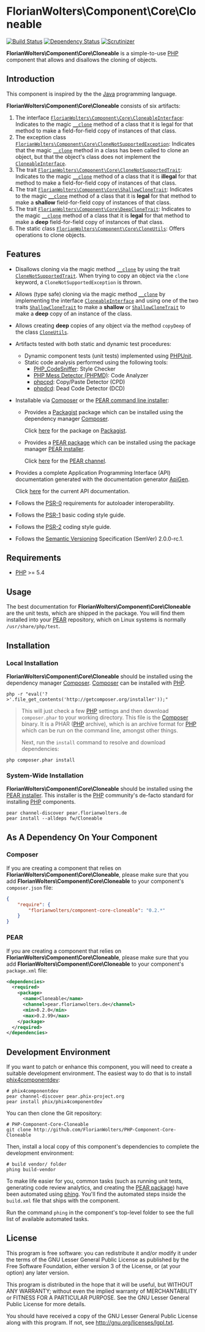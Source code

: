 # FlorianWolters\Component\Core\Cloneable

[![Build Status](https://secure.travis-ci.org/FlorianWolters/PHP-Component-Core-Cloneable.png?branch=master)](http://travis-ci.org/FlorianWolters/PHP-Component-Core-Cloneable)
[![Dependency Status](https://www.versioneye.com/user/projects/51c330f0007fcd000200042c/badge.png)](https://www.versioneye.com/user/projects/51c330f0007fcd000200042c)
[![Scrutinizer](https://scrutinizer-ci.com/images/brand-navbar.png)](https://scrutinizer-ci.com/g/FlorianWolters/PHP-Component-Core-Cloneable/inspections)

**FlorianWolters\Component\Core\Cloneable** is a simple-to-use [PHP][17] component that allows and disallows the cloning of objects.

## Introduction

This component is inspired by the the [Java][24] programming language.

**FlorianWolters\Component\Core\Cloneable** consists of six artifacts:

1. The interface [`FlorianWolters\Component\Core\CloneableInterface`][25]: Indicates to the magic [`__clone`][23] method of a class that it is legal for that method to make a field-for-field copy of instances of that class.
2. The exception class [`FlorianWolters\Component\Core\CloneNotSupportedException`][26]: Indicates that the magic [`__clone`][23] method in a class has been called to clone an object, but that the object's class does not implement the [`CloneableInterface`][25].
3. The trait [`FlorianWolters\Component\Core\CloneNotSupportedTrait`][27]: Indicates to the magic [`__clone`][23] method of a class that it is **illegal** for that method to make a field-for-field copy of instances of that class.
3. The trait [`FlorianWolters\Component\Core\ShallowCloneTrait`][28]: Indicates to the magic [`__clone`][23] method of a class that it is **legal** for that method to make a **shallow** field-for-field copy of instances of that class.
3. The trait [`FlorianWolters\Component\Core\DeepCloneTrait`][29]: Indicates to the magic [`__clone`][23] method of a class that it is **legal** for that method to make a **deep** field-for-field copy of instances of that class.
6. The static class [`FlorianWolters\Component\Core\CloneUtils`][30]: Offers operations to clone objects.

## Features

* Disallows cloning via the magic method [`__clone`][23] by using the trait [`CloneNotSupportedTrait`][27]. When trying to copy an object via the `clone` keyword, a `CloneNotSupportedException` is thrown.
* Allows (type safe) cloning via the magic method [`__clone`][23] by implementing the interface [`CloneableInterface`][25] and using one of the two traits [`ShallowCloneTrait`][28] to make a **shallow** or [`ShallowCloneTrait`][29] to make a **deep** copy of an instance of the class.
* Allows creating **deep** copies of any object via the method `copyDeep` of the class [`CloneUtils`][30].
* Artifacts tested with both static and dynamic test procedures:
    * Dynamic component tests (unit tests) implemented using [PHPUnit][19].
    * Static code analysis performed using the following tools:
        * [PHP_CodeSniffer][14]: Style Checker
        * [PHP Mess Detector (PHPMD)][18]: Code Analyzer
        * [phpcpd][4]: Copy/Paste Detector (CPD)
        * [phpdcd][5]: Dead Code Detector (DCD)
* Installable via [Composer][3] or the [PEAR command line installer][11]:
    * Provides a [Packagist][22] package which can be installed using the dependency manager [Composer][3].

      Click [here][21] for the package on [Packagist][22].
    * Provides a [PEAR package][13] which can be installed using the package manager [PEAR installer][11].

      Click [here][9] for the [PEAR channel][12].
* Provides a complete Application Programming Interface (API) documentation generated with the documentation generator [ApiGen][2].

  Click [here][1] for the current API documentation.
* Follows the [PSR-0][6] requirements for autoloader interoperability.
* Follows the [PSR-1][7] basic coding style guide.
* Follows the [PSR-2][8] coding style guide.
* Follows the [Semantic Versioning][20] Specification (SemVer) 2.0.0-rc.1.

## Requirements

* [PHP][17] >= 5.4

## Usage

The best documentation for **FlorianWolters\Component\Core\Cloneable** are the unit tests, which are shipped in the package. You will find them installed into your [PEAR][10] repository, which on Linux systems is normally `/usr/share/php/test`.

## Installation

### Local Installation

**FlorianWolters\Component\Core\Cloneable** should be installed using the dependency manager [Composer][3]. [Composer][3] can be installed with [PHP][6].

    php -r "eval('?>'.file_get_contents('http://getcomposer.org/installer'));"

> This will just check a few [PHP][17] settings and then download `composer.phar` to your working directory. This file is the [Composer][3] binary. It is a PHAR ([PHP][17] archive), which is an archive format for [PHP][17] which can be run on the command line, amongst other things.
>
> Next, run the `install` command to resolve and download dependencies:

    php composer.phar install

### System-Wide Installation

**FlorianWolters\Component\Core\Cloneable** should be installed using the [PEAR installer][11]. This installer is the [PHP][17] community's de-facto standard for installing [PHP][17] components.

    pear channel-discover pear.florianwolters.de
    pear install --alldeps fw/Cloneable

## As A Dependency On Your Component

### Composer

If you are creating a component that relies on **FlorianWolters\Component\Core\Cloneable**, please make sure that you add **FlorianWolters\Component\Core\Cloneable** to your component's `composer.json` file:

```json
{
    "require": {
        "florianwolters/component-core-cloneable": "0.2.*"
    }
}
```

### PEAR

If you are creating a component that relies on **FlorianWolters\Component\Core\Cloneable**, please make sure that you add **FlorianWolters\Component\Core\Cloneable** to your component's `package.xml` file:

```xml
<dependencies>
  <required>
    <package>
      <name>Cloneable</name>
      <channel>pear.florianwolters.de</channel>
      <min>0.2.0</min>
      <max>0.2.99</max>
    </package>
  </required>
</dependencies>
```

## Development Environment

If you want to patch or enhance this component, you will need to create a suitable development environment. The easiest way to do that is to install [phix4componentdev][16]:

    # phix4componentdev
    pear channel-discover pear.phix-project.org
    pear install phix/phix4componentdev

You can then clone the Git repository:

    # PHP-Component-Core-Cloneable
    git clone http://github.com/FlorianWolters/PHP-Component-Core-Cloneable

Then, install a local copy of this component's dependencies to complete the development environment:

    # build vendor/ folder
    phing build-vendor

To make life easier for you, common tasks (such as running unit tests, generating code review analytics, and creating the [PEAR package][13]) have been automated using [phing][15]. You'll find the automated steps inside the `build.xml` file that ships with the component.

Run the command `phing` in the component's top-level folder to see the full list of available automated tasks.

## License

This program is free software: you can redistribute it and/or modify it under the terms of the GNU Lesser General Public License as published by the Free Software Foundation, either version 3 of the License, or (at your option) any later version.

This program is distributed in the hope that it will be useful, but WITHOUT ANY WARRANTY; without even the implied warranty of MERCHANTABILITY or FITNESS FOR A PARTICULAR PURPOSE.  See the GNU Lesser General Public License for more details.

You should have received a copy of the GNU Lesser General Public License along with this program. If not, see <http://gnu.org/licenses/lgpl.txt>.

[1]: http://blog.florianwolters.de/PHP-Component-Core-Cloneable
     "FlorianWolters\Component\Core\Cloneable | Application Programming Interface (API) documentation"
[2]: http://apigen.org
     "ApiGen | API documentation generator for PHP 5.3.+"
[3]: http://getcomposer.org
     "Composer"
[4]: https://github.com/sebastianbergmann/phpcpd
     "sebastianbergmann/phpcpd · GitHub"
[5]: https://github.com/sebastianbergmann/phpdcd
     "sebastianbergmann/phpdcd · GitHub"
[6]: https://github.com/php-fig/fig-standards/blob/master/accepted/PSR-0.md
     "PSR-0 requirements for autoloader interoperability"
[7]: https://github.com/php-fig/fig-standards/blob/master/accepted/PSR-1-basic-coding-standard.md
     "PSR-1 basic coding style guide"
[8]: https://github.com/php-fig/fig-standards/blob/master/accepted/PSR-2-coding-style-guide.md
     "PSR-2 coding style guide"
[9]: http://pear.florianwolters.de
     "PEAR channel of Florian Wolters"
[10]: http://pear.php.net
      "PEAR - PHP Extension and Application Repository"
[11]: http://pear.php.net/manual/en/guide.users.commandline.cli.php
      "Manual :: Command line installer (PEAR)"
[12]: http://pear.php.net/manual/en/guide.users.concepts.channel.php
      "Manual :: PEAR Channels"
[13]: http://pear.php.net/manual/en/guide.users.concepts.package.php
      "Manual :: PEAR Packages"
[14]: http://pear.php.net/package/PHP_CodeSniffer
      "PHP_CodeSniffer"
[15]: http://phing.info
      "Phing"
[16]: https://github.com/stuartherbert/phix4componentdev
      "stuartherbert/phix4componentdev · GitHub"
[17]: http://php.net
      "PHP: Hypertext Preprocessor"
[18]: http://phpmd.org
      "PHPMD - PHP Mess Detector"
[19]: http://phpunit.de
      "sebastianbergmann/phpunit · GitHub"
[20]: http://semver.org
      "Semantic Versioning"
[21]: http://packagist.org/packages/florianwolters/component-core-cloneable
      "florianwolters/component-core-cloneable - Packagist"
[22]: http://packagist.org
      "Packagist"
[23]: http://php.net/language.oop5.cloning
      "PHP: Object Cloning"
[24]: http://java.com
      "java.com: Java + You"
[25]: src/php/FlorianWolters/Component/Core/CloneableInterface.php
      "FlorianWolters\Component\Core\CloneableInterface"
[26]: src/php/FlorianWolters/Component/Core/CloneNotSupportedException.php
      "FlorianWolters\Component\Core\CloneNotSupportedException"
[27]: src/php/FlorianWolters/Component/Core/CloneNotSupportedTrait.php
      "FlorianWolters\Component\Core\CloneNotSupportedTrait"
[28]: src/php/FlorianWolters/Component/Core/ShallowCloneTrait.php
      "FlorianWolters\Component\Core\ShallowCloneTrait"
[29]: src/php/FlorianWolters/Component/Core/DeepCloneTrait.php
      "FlorianWolters\Component\Core\DeepCloneTrait"
[30]: src/php/FlorianWolters/Component/Core/CloneUtils.php
      "FlorianWolters\Component\Core\CloneUtils"
